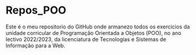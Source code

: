 # Repos_POO

Este é o meu repositorio do GitHub onde armanezo todos os exercicios da unidade corricular de Programação Orientada a Objetos (POO), no ano lectivo 2022/2023, da licenciatura de Tecnologias e Sistemas de Informação para a Web.
